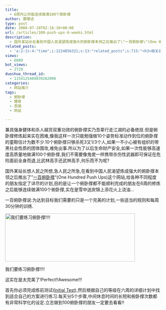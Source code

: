 ```yaml
---
title:
  - 6周内让你能连续做满100个俯卧撑
author: 摩摩诘
type: post
date: 2008-07-18T02:16:10+00:00
url: /articles/100-push-ups-6-weeks.html
description:
  - 国外某站长在看到中国人民渴望炼成强大的俯卧撑本领之后推出了\"一百俯卧撑\"(One Hundred Push Ups)这个网站,给各种不同程度的朋友指定了详尽的计划,目的是让一个俯卧撑都不能顺利完成的朋友在6周的修炼之后能够连续做满100个俯卧撑
related_posts:
  - 'a:2:{s:4:"time";i:1224856321;s:13:"related_posts";s:715:"<h3>相关日志</h3><ul class="related_post"><li><a href="http://www.digglife.cn/articles/edit-any-webpage.html" title="想改就改:在浏览器中任意编辑网页">想改就改:在浏览器中任意编辑网页</a></li><li><a href="http://www.digglife.cn/articles/virus-equals-windows-to-apple.html" title="Virus=Windows,苹果官网对Windows的恶搞">Virus=Windows,苹果官网对Windows的恶搞</a></li><li><a href="http://www.digglife.cn/articles/%e6%8c%87%e7%8e%af%e7%8e%8b%e4%b8%ad%e5%9c%9f%e4%b8%96%e7%95%8c%e5%8e%9f%e6%9d%a5%e5%9c%a8%e6%8b%89%e6%96%af%e7%bb%b4%e5%8a%a0%e6%96%af.html" title="指环王:中土世界原来在拉斯维加斯">指环王:中土世界原来在拉斯维加斯</a></li></ul>";}'
views:
  - 6089
bot_views:
  - 2729
duoshuo_thread_id:
  - 1154125469839262096
categories:
  - 网站推介
tags:
  - 俯卧撑
  - 健身
  - 恶搞
  - 网站

---
```

兼具强身健体和杀人越货双重功效的俯卧撑实乃吾辈行走江湖的必备绝技.但是俯卧撑修炼起来实在困难,像我这样一次只能勉强做10个姿势标准动作到位的俯卧撑的童鞋估计为数不少.10个俯卧撑只够杀死3又1/3个人,如果一不小心被有组织的带黑社会性质的团体围攻,难免出事.所以为了以后生命财产安全,如果一次性能够高速度高质量地做满100个俯卧撑,我们不需要像鬼佬一样携带杀伤性武器即可保证在危险面前全身而退,比武林高手还武林高手,何乐而不为呢?

<!--more-->

国外某站长想人民之所想,急人民之所急,在看到中国人民渴望炼成强大的俯卧撑本领之后推出了&#8221;<a title="一百俯卧撑网站" href="http://hundredpushups.com/" target="_blank">一百俯卧撑</a>&#8220;(One Hundred Push Ups)这个网站,给各种不同程度的朋友指定了详尽的计划,目的是让一个俯卧撑都不能顺利完成的朋友在6周的修炼之后能够连续做满100个俯卧撑,实在是雪中送炭锦上添花火上浇油&#8230;

一百俯卧撑说:为达到目标我们需要的只是一个完美的计划,一些适当的规则和每周30分钟的训练.

<div style="width: 430px" class="wp-caption aligncenter">
  <img title="一百俯卧撑" src="http://hundredpushups.com/images/outline700.gif" alt="我们要练习俯卧撑!!!!" width="420" height="156" />
  
  <p class="wp-caption-text">
    我们要练习俯卧撑!!!!
  </p>
</div>

这实在是太完美了!Perfect!!Awesome!!!

首先你必须完成练前测试(<a title="练前测试" href="http://hundredpushups.com/test.html" target="_blank">Initial Test</a>),然后根据自己的等级在六周的详细计划中找到适合自己的方案进行练习.每天分5个步骤,中间休息时间的长短和俯卧撑次数都有非常科学化的设定.立志做到100俯卧撑的朋友一定要去看看!!